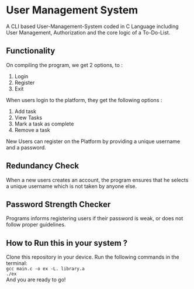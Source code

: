# User Management System
A CLI based User-Management-System coded in C Language including User Management, Authorization
and the core logic of a To-Do-List.

## Functionality
On compiling the program, we get 2 options, to :
1. Login
2. Register
3. Exit

When users login to the platform, they get the following options : 
1. Add task
2. View Tasks
3. Mark a task as complete
4. Remove a task

New Users can register on the Platform by providing a unique username and a password.

## Redundancy Check
When a new users creates an account, the program ensures that he selects a unique 
username which is not taken by anyone else.

## Password Strength Checker
Programs informs registering users if their password is weak, or does not
follow proper guidelines.

## How to Run this in your system ? 
Clone this repository in your device.
Run the following commands in the terminal: <br>
`gcc main.c -o ex -L. library.a`<br>
`./ex`<br>
And you are ready to go!
